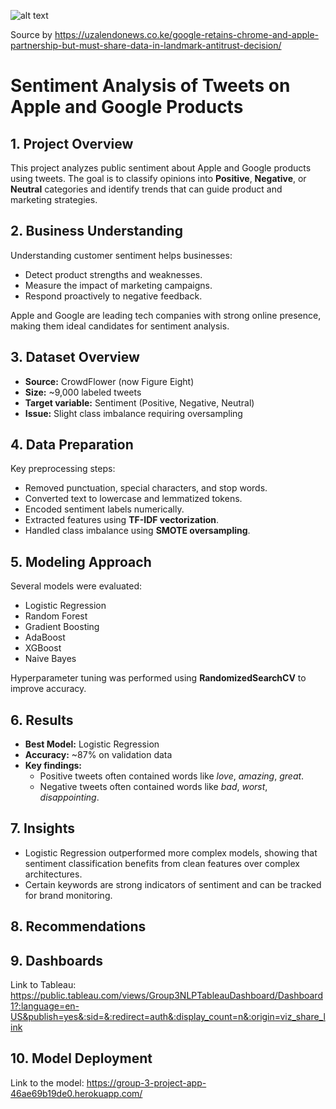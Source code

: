 ![alt text](<Apple and Google.jpg>)

Source by https://uzalendonews.co.ke/google-retains-chrome-and-apple-partnership-but-must-share-data-in-landmark-antitrust-decision/
# Sentiment Analysis of Tweets on Apple and Google Products

## 1. Project Overview
This project analyzes public sentiment about Apple and Google products using tweets. The goal is to classify opinions into **Positive**, **Negative**, or **Neutral** categories and identify trends that can guide product and marketing strategies.

## 2. Business Understanding
Understanding customer sentiment helps businesses:
- Detect product strengths and weaknesses.
- Measure the impact of marketing campaigns.
- Respond proactively to negative feedback.

Apple and Google are leading tech companies with strong online presence, making them ideal candidates for sentiment analysis.

## 3. Dataset Overview
- **Source:** CrowdFlower (now Figure Eight)
- **Size:** ~9,000 labeled tweets
- **Target variable:** Sentiment (Positive, Negative, Neutral)
- **Issue:** Slight class imbalance requiring oversampling

## 4. Data Preparation
Key preprocessing steps:
- Removed punctuation, special characters, and stop words.
- Converted text to lowercase and lemmatized tokens.
- Encoded sentiment labels numerically.
- Extracted features using **TF-IDF vectorization**.
- Handled class imbalance using **SMOTE oversampling**.

## 5. Modeling Approach
Several models were evaluated:
- Logistic Regression  
- Random Forest  
- Gradient Boosting  
- AdaBoost  
- XGBoost  
- Naive Bayes  

Hyperparameter tuning was performed using **RandomizedSearchCV** to improve accuracy.

## 6. Results
- **Best Model:** Logistic Regression  
- **Accuracy:** ~87% on validation data  
- **Key findings:**  
  - Positive tweets often contained words like *love*, *amazing*, *great*.  
  - Negative tweets often contained words like *bad*, *worst*, *disappointing*.  

## 7. Insights
- Logistic Regression outperformed more complex models, showing that sentiment classification benefits from clean features over complex architectures.
- Certain keywords are strong indicators of sentiment and can be tracked for brand monitoring.

## 8. Recommendations


## 9. Dashboards 
Link to Tableau: https://public.tableau.com/views/Group3NLPTableauDashboard/Dashboard1?:language=en-US&publish=yes&:sid=&:redirect=auth&:display_count=n&:origin=viz_share_link
   
## 10. Model Deployment
Link to the model: https://group-3-project-app-46ae69b19de0.herokuapp.com/